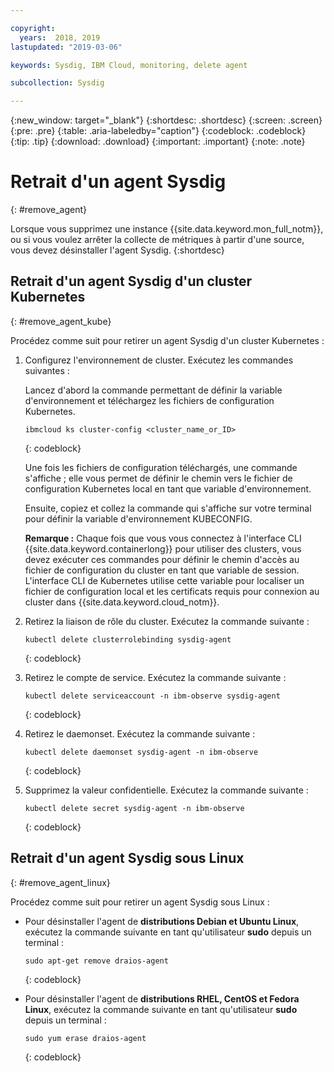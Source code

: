 ```yaml
---

copyright:
  years:  2018, 2019
lastupdated: "2019-03-06"

keywords: Sysdig, IBM Cloud, monitoring, delete agent

subcollection: Sysdig

---
```


{:new_window: target="_blank"}
{:shortdesc: .shortdesc}
{:screen: .screen}
{:pre: .pre}
{:table: .aria-labeledby="caption"}
{:codeblock: .codeblock}
{:tip: .tip}
{:download: .download}
{:important: .important}
{:note: .note}

# Retrait d'un agent Sysdig
{: #remove_agent}

Lorsque vous supprimez une instance {{site.data.keyword.mon_full_notm}}, ou si vous voulez arrêter la collecte de métriques à partir d'une source, vous devez désinstaller l'agent Sysdig.
{:shortdesc}


## Retrait d'un agent Sysdig d'un cluster Kubernetes
{: #remove_agent_kube}

Procédez comme suit pour retirer un agent Sysdig d'un cluster Kubernetes :

1. Configurez l'environnement de cluster. Exécutez les commandes suivantes :

    Lancez d'abord la commande permettant de définir la variable d'environnement et téléchargez les fichiers de configuration Kubernetes.

    ```
    ibmcloud ks cluster-config <cluster_name_or_ID>
    ```
    {: codeblock}

    Une fois les fichiers de configuration téléchargés, une commande s'affiche ; elle vous permet de définir le chemin vers le fichier de configuration Kubernetes local en tant que variable d'environnement.

    Ensuite, copiez et collez la commande qui s'affiche sur votre terminal pour définir la variable d'environnement KUBECONFIG.

    **Remarque :** Chaque fois que vous vous connectez à l'interface CLI {{site.data.keyword.containerlong}} pour utiliser des clusters, vous devez exécuter ces commandes pour définir le chemin d'accès au fichier de configuration du cluster en tant que variable de session. L'interface CLI de Kubernetes utilise cette variable pour localiser un fichier de configuration local et les certificats requis pour connexion au cluster dans {{site.data.keyword.cloud_notm}}.

2. Retirez la liaison de rôle du cluster. Exécutez la commande suivante :

    ```
    kubectl delete clusterrolebinding sysdig-agent
    ```
    {: codeblock}

3. Retirez le compte de service. Exécutez la commande suivante :

    ```
    kubectl delete serviceaccount -n ibm-observe sysdig-agent
    ```
    {: codeblock}

4. Retirez le daemonset. Exécutez la commande suivante :

    ```
    kubectl delete daemonset sysdig-agent -n ibm-observe
    ```
    {: codeblock}

5. Supprimez la valeur confidentielle. Exécutez la commande suivante :

    ```
    kubectl delete secret sysdig-agent -n ibm-observe
    ```
    {: codeblock}




## Retrait d'un agent Sysdig sous Linux
{: #remove_agent_linux}

Procédez comme suit pour retirer un agent Sysdig sous Linux :

* Pour désinstaller l'agent de **distributions Debian et Ubuntu Linux**, exécutez la commande suivante en tant qu'utilisateur **sudo** depuis un terminal :

    ```
    sudo apt-get remove draios-agent
    ```
    {: codeblock}

* Pour désinstaller l'agent de **distributions RHEL, CentOS et Fedora Linux**, exécutez la commande suivante en tant qu'utilisateur **sudo** depuis un terminal :

    ```
    sudo yum erase draios-agent
    ```
    {: codeblock}


